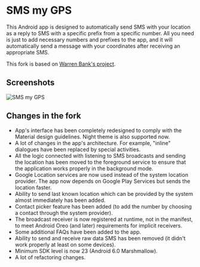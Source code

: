# SMS my GPS

This Android app is designed to automatically send SMS with your location as a
reply to SMS with a specific prefix from a specific number. All you need is
just to add necessary numbers and prefixes to the app, and it will
automatically send a message with your coordinates after receiving an
appropriate SMS.

This fork is based on [Warren Bank's project](https://github.com/warren-bank/Android-SMS-Automatic-Reply-GPS).

## Screenshots

![SMS my GPS](https://user-images.githubusercontent.com/47552815/94821871-b94dcd80-040a-11eb-900f-cc3031b04abe.png)

## Changes in the fork

- App's interface has been completely redesigned to comply with the Material
design guidelines. Night theme is also supported now.
- A lot of changes in the app's architecture. For example, "inline" dialogues
have been replaced by special activities.
- All the logic connected with listening to SMS broadcasts and sending the
location has been moved to the foreground service to ensure that the
application works properly in the background mode.
- Google Location services are now used instead of the system location
provider. The app now depends on Google Play Services but sends the location
faster.
- Ability to send last known location which can be provided by the system
almost immediately has been added.
- Contact picker feature has been added (to add the number by choosing a
contact through the system provider).
- The broadcast receiver is now registered at runtime, not in the manifest, to
meet Android Oreo (and later) requirements for implicit receivers.
- Some additional FAQs have been added to the app.
- Ability to send and receive raw data SMS has been removed (it didn't work
properly at least on some devices).
- Minimum SDK level is now 23 (Android 6.0 Marshmallow). 
- A lot of refactoring changes.
